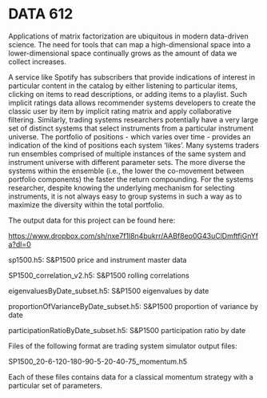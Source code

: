 # DATA 612

Applications of matrix factorization are ubiquitous in modern data-driven science. The need for tools that can map a high-dimensional space into a lower-dimensional space continually grows as the amount of data we collect increases.

A service like Spotify has subscribers that provide indications of interest in particular content in the catalog by either listening to particular items, clicking on items to read descriptions, or adding items to a playlist. Such implicit ratings data allows recommender systems developers to create the classic user by item by implicit rating matrix and apply collaborative filtering. Similarly, trading systems researchers potentially have a very large set of distinct systems that select instruments from a particular instrument universe. The portfolio of positions - which varies over time - provides an indication of the kind of positions each system ‘likes’. Many systems traders run ensembles comprised of multiple instances of the same system and instrument universe with different parameter sets. The more diverse the systems within the ensemble (i.e., the lower the co-movement between portfolio components) the faster the return compounding. For the systems researcher, despite knowing the underlying mechanism for selecting instruments, it is not always easy to group systems in such a way as to maximize the diversity within the total portfolio.

The output data for this project can be found here:

https://www.dropbox.com/sh/nxe7f1l8n4bukrr/AABf8eo0G43uClDmftfiGnYfa?dl=0

sp1500.h5: S&P1500 price and instrument master data

SP1500_correlation_v2.h5: S&P1500 rolling correlations

eigenvaluesByDate_subset.h5: S&P1500 eigenvalues by date

proportionOfVarianceByDate_subset.h5: S&P1500 proportion of variance by date

participationRatioByDate_subset.h5: S&P1500 participation ratio by date

Files of the following format are trading system simulator output files:

SP1500_20-6-120-180-90-5-20-40-75_momentum.h5

Each of these files contains data for a classical momentum strategy with a particular set of parameters.
